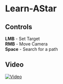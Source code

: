 # Learn-AStar

## Controls
**LMB** - Set Target  
**RMB** - Move Camera  
**Space** - Search for a path  

## Video
[![Video](https://img.youtube.com/vi/ZT5VuxG0Kj4/0.jpg)](https://www.youtube.com/watch?v=ZT5VuxG0Kj4)
